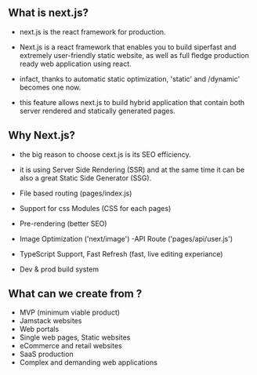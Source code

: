 ## What is next.js?
- next.js is the react framework for production.

- Next.js is a react framework that enables you to build siperfast and extremely user-friendly static website, as well as full fledge production ready web application using react.

- infact, thanks to automatic static optimization, 'static' and /dynamic' becomes one now.

- this feature allows next.js to build hybrid application that contain both server rendered and statically generated pages.



## Why Next.js?
- the big reason to choose cext.js is its SEO efficiency.

- it is using Server Side Rendering (SSR) and at the same time it can be also a great Static Side Generator (SSG).

- File based  routing (pages/index.js)
- Support for css Modules (CSS for each pages)
- Pre-rendering (better SEO)
- Image Optimization ('next/image')
-API Route ('pages/api/user.js')
- TypeScript Support, Fast Refresh (fast, live editing experiance)
- Dev & prod build system


## What can we create from ?
- MVP (minimum viable product)
- Jamstack websites
- Web portals
- Single web pages, Static websites
- eCommerce and retail websites
- SaaS production
- Complex and demanding web applications

